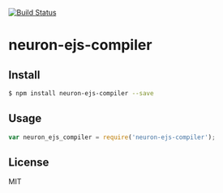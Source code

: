 [![Build Status](https://travis-ci.org/neuron-js/neuron-ejs-compiler.svg?branch=master)](https://travis-ci.org/neuron-js/neuron-ejs-compiler)
<!-- optional npm version
[![NPM version](https://badge.fury.io/js/neuron-ejs-compiler.svg)](http://badge.fury.io/js/neuron-ejs-compiler)
-->
<!-- optional npm downloads
[![npm module downloads per month](http://img.shields.io/npm/dm/neuron-ejs-compiler.svg)](https://www.npmjs.org/package/neuron-ejs-compiler)
-->
<!-- optional dependency status
[![Dependency Status](https://david-dm.org/neuron-js/neuron-ejs-compiler.svg)](https://david-dm.org/neuron-js/neuron-ejs-compiler)
-->

# neuron-ejs-compiler

<!-- description -->

## Install

```sh
$ npm install neuron-ejs-compiler --save
```

## Usage

```js
var neuron_ejs_compiler = require('neuron-ejs-compiler');
```

## License

MIT
